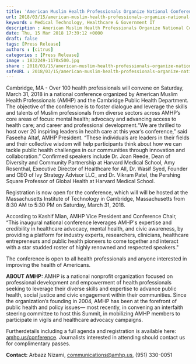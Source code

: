 ```yaml
---
title: 'American Muslim Health Professionals Organize National Conference for Health Professionals'
url: 2018/03/15/american-muslim-health-professionals-organize-national-conference-for-health-professionals/
keywords : Medical Technology, Healthcare & Government IT
description : American Muslim Health Professionals Organize National Conference for Health Professionals continues its transition to value-based care.
date: Thu, 15 Mar 2018 17:39:12 +0000
draft: false
tags: [Press Release]
authors : [citrus]
categories : [Press Release]
image : 1832249-1170x500.jpg
share : 2018/03/15/american-muslim-health-professionals-organize-national-conference-for-health-professionals/
safeURL : 2018/03/15/american-muslim-health-professionals-organize-national-conference-for-health-professionals/
---
```


Cambridge, MA - Over 100 health professionals will convene on Saturday, March 31, 2018 in a national conference organized by American Muslim Health Professionals (AMHP) and the Cambridge Public Health Department. The objective of the conference is to foster dialogue and leverage the skills and talents of Muslim professionals from diverse sectors across AMHP’s core areas of focus: mental health; advocacy and advancing access to health care; and career and professional development.“We are thrilled to host over 20 inspiring leaders in health care at this year’s conference,” said Faseeha Altaf, AMHP President. “These individuals are leaders in their fields and their collective wisdom will help participants think about how we can tackle public health challenges in our communities through innovation and collaboration.” Confirmed speakers include Dr. Joan Reede, Dean of Diversity and Community Partnership at Harvard Medical School, Amy Rosenthal, Executive Director of Healthcare for All, Dr. Wasif Syed, Founder and CEO of Ivy Strategy Advisor LLC_ and Dr. Vikram Patel, the Pershing Square Professor of Global Health at Harvard Medical School.


Registration is now open for the conference, which will will be hosted at the Massachusetts Institute of Technology in Cambridge, Massachusetts from 8:30 AM to 5:30 PM on Saturday, March 31, 2018. 

According to Kashif Mian, AMHP Vice President and Conference Chair, “This inaugural national conference leverages AMHP's expertise and credibility in healthcare advocacy, mental health, and civic awareness, by providing a platform for industry experts, researchers, clinicians, healthcare entrepreneurs and public health pioneers to come together and interact with a star studded roster of highly renowned and respected speakers." 

The conference is open to all health professionals and anyone interested in improving the health of Americans. 

**ABOUT AMHP:** AMHP is a national nonprofit organization focused on professional development and empowerment of health professionals seeking to leverage their diverse skills and expertise to advance public health, social justice and civic engagement within their communities. Since the organization’s founding in 2004, AMHP has been at the forefront of public health and policy issues— most recently, in convening an interfaith steering committee to host this Summit, in mobilizing AMHP members to participate in vigils and healthcare advocacy campaigns. 

Furtherdetails including a full agenda and registration is available here: [amhp.us/conference](http://amhp.us/conference). Journalists interested in attending should contact us for complimentary passes. 

**Contact:** Arbazz Nizami, [communications@amhp.us](mailto:communications@amhp.us), (951) 330-0051